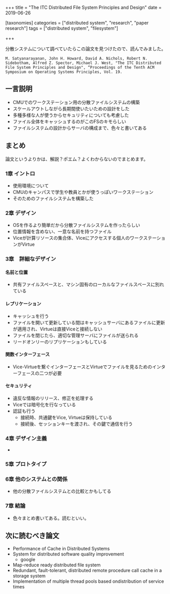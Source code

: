 +++
title = "The ITC Distributed File System Principles and Design"
date = 2019-06-26

[taxonomies]
categories = ["distributed system", "research", "paper research"]
tags = ["distributed system", "filesystem"]

+++

分散システムについて調べていたらこの論文を見つけたので、読んでみました。

```
M. Satyanarayanan, John H. Howard, David A. Nichols, Robert N. Sidebotham, Alfred Z. Spector, Michael J. West, "The ITC Distributed File System Principles and Design", “Proceedings of the Tenth ACM Symposium on Operating Systems Principles, Vol. 19.
```

## 一言説明
- CMUでのワークステーション用の分散ファイルシステムの構築
- スケールアウトしながら長期間使いたいための設計をした
- 多種多様な人が使うからセキュリティについても考慮した
- ファイル全体をキャッシュするのがこのFSのキモらしい
- ファイルシステムの設計からサーバの構成まで、色々と書いてある

<!-- more -->

## まとめ
論文というよりかは、解説？ポエム？よくわからないのでまとめます。

### 1章 イントロ
- 使用環境について
- CMUのキャンパスで学生や教員とかが使うっぽいワークステーション
- そのためのファイルシステムを構築した

### 2章 デザイン
- OSを作るより簡単だから分散ファイルシステムを作ったらしい
- 位置情報を含めない、一意な名前を持つファイル
- Viceが計算リソースの集合体、Viceにアクセスする個人のワークステーションがVirtue

### 3章　詳細なデザイン

#### 名前と位置
- 共有ファイルスペースと、マシン固有のローカルなファイルスペースに別れている

#### レプリケーション
- キャッシュを行う
- ファイルを開いて更新している間はキャッシュサーバにあるファイルに更新が適用され、Virtueは直接Viceと接続しない
- ファイルを閉じたら、適切な管理サーバにファイルが送られる
- リードオンリーのリプリケーションもしている

#### 関数インターフェース
- Vice-Virtueを繋ぐインターフェースとVirtueでファイルを見るためのインターフェースの二つが必要

#### セキュリティ
- 違反な情報のリリース、修正を処理する
- Viceでは暗号化を行なっている
- 認証も行う
  - 接続時、共通鍵をVice, Virtueは保持している
  - 接続後、セッションキーを渡され、その鍵で通信を行う

### 4章 デザイン主義
- 

### 5章 プロトタイプ

### 6章 他のシステムとの関係
- 他の分散ファイルシステムとの比較とかもしてる

### 7章 結論
- 色々まとめ書いてある。読むといい。


## 次に読むべき論文
- Performance of Cache in Distributed Systems
- System for distributed software quality improvement
    - google
- Map-reduce ready distributed file system
- Redundant, fault-tolerant, distributed remote procedure call cache in a storage system
- Implementation of multiple thread pools based ondistribution of service times
